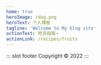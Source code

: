 ```yaml
---
home: true
heroImage: /dog.png
heroText: 个人博客
tagline: 'Welcome to My blog site'
actionText: 吃货指南→
actionLink: /recipes/fruits
---
```

::: slot footer
Copyright © 2022
:::
